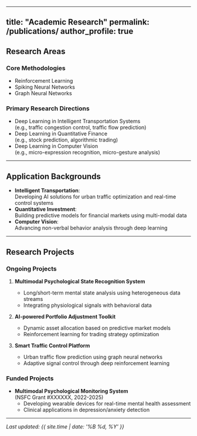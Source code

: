 
---
title: "Academic Research"
permalink: /publications/
author_profile: true
---

## Research Areas

### Core Methodologies
- Reinforcement Learning
- Spiking Neural Networks
- Graph Neural Networks

### Primary Research Directions
- Deep Learning in Intelligent Transportation Systems  
  (e.g., traffic congestion control, traffic flow prediction)
- Deep Learning in Quantitative Finance  
  (e.g., stock prediction, algorithmic trading)
- Deep Learning in Computer Vision  
  (e.g., micro-expression recognition, micro-gesture analysis)

---

## Application Backgrounds
- **Intelligent Transportation**:  
  Developing AI solutions for urban traffic optimization and real-time control systems
- **Quantitative Investment**:  
  Building predictive models for financial markets using multi-modal data
- **Computer Vision**:  
  Advancing non-verbal behavior analysis through deep learning

---

## Research Projects

### Ongoing Projects
1. **Multimodal Psychological State Recognition System**  
   - Long/short-term mental state analysis using heterogeneous data streams  
   - Integrating physiological signals with behavioral data

2. **AI-powered Portfolio Adjustment Toolkit**  
   - Dynamic asset allocation based on predictive market models  
   - Reinforcement learning for trading strategy optimization

3. **Smart Traffic Control Platform**  
   - Urban traffic flow prediction using graph neural networks  
   - Adaptive signal control through deep reinforcement learning

### Funded Projects
- **Multimodal Psychological Monitoring System**  
  (NSFC Grant #XXXXXX, 2022-2025)  
  - Developing wearable devices for real-time mental health assessment  
  - Clinical applications in depression/anxiety detection

---

*Last updated: {{ site.time | date: '%B %d, %Y' }}*
